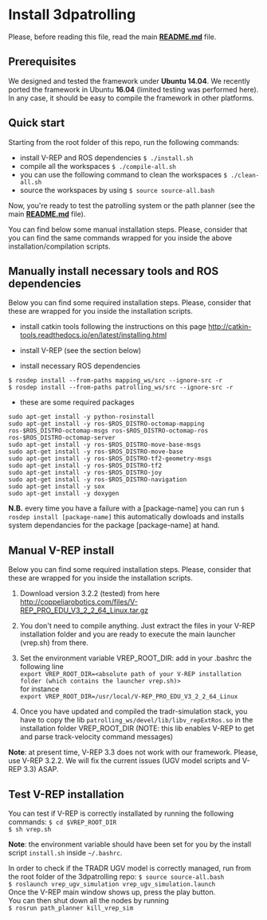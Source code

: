 
# Install 3dpatrolling

Please, before reading this file, read the main **[README.md](./README.md)** file.

## Prerequisites

We designed and tested the framework under **Ubuntu 14.04**. We recently ported the framework in Ubuntu **16.04** (limited testing was performed here). In any case, it should be easy to compile the framework in other platforms. 


## Quick start

Starting from the root folder of this repo, run the following commands: 
* install V-REP and ROS dependencies
`$ ./install.sh`
* compile all the workspaces 
`$ ./compile-all.sh`
* you can use the following command to clean the workspaces 
`$ ./clean-all.sh `
* source the workspaces by using
`$ source source-all.bash`

Now, you're ready to test the patrolling system or the path planner (see the main **[README.md](./README.md)** file). 

You can find below some manual installation steps. Please, consider that you can find the same commands wrapped for you inside the above installation/compilation scripts. 

## Manually install necessary tools and ROS dependencies

Below you can find some required installation steps. Please, consider that these are wrapped for you inside the installation scripts. 

* install catkin tools following the instructions on this page 
http://catkin-tools.readthedocs.io/en/latest/installing.html

* install V-REP (see the section below)

* install necessary ROS dependencies 
```
$ rosdep install --from-paths mapping_ws/src --ignore-src -r
$ rosdep install --from-paths patrolling_ws/src --ignore-src -r
```

* these are some required packages 
```
sudo apt-get install -y python-rosinstall
sudo apt-get install -y ros-$ROS_DISTRO-octomap-mapping ros-$ROS_DISTRO-octomap-msgs ros-$ROS_DISTRO-octomap-ros ros-$ROS_DISTRO-octomap-server
sudo apt-get install -y ros-$ROS_DISTRO-move-base-msgs 
sudo apt-get install -y ros-$ROS_DISTRO-move-base
sudo apt-get install -y ros-$ROS_DISTRO-tf2-geometry-msgs 
sudo apt-get install -y ros-$ROS_DISTRO-tf2
sudo apt-get install -y ros-$ROS_DISTRO-joy
sudo apt-get install -y ros-$ROS_DISTRO-navigation
sudo apt-get install -y sox
sudo apt-get install -y doxygen
```

**N.B.** every time you have a failure with a [package-name] you can run
`$ rosdep install [package-name]`  this automatically dowloads and installs system dependancies for the package [package-name] at hand.

## Manual V-REP install

Below you can find some required installation steps. Please, consider that these are wrapped for you inside the installation scripts. 

1. Download version 3.2.2 (tested) from here 
http://coppeliarobotics.com/files/V-REP_PRO_EDU_V3_2_2_64_Linux.tar.gz

2. You don't need to compile anything. Just extract the files in your V-REP installation folder and you are ready to execute the main launcher (vrep.sh) from there.

3. Set the environment variable VREP_ROOT_DIR: add in your .bashrc the following line  
`export VREP_ROOT_DIR=<absolute path of your V-REP installation folder (which contains the launcher vrep.sh)>`  
for instance  
`export VREP_ROOT_DIR=/usr/local/V-REP_PRO_EDU_V3_2_2_64_Linux`

4. Once you have updated and compiled the tradr-simulation stack, you have to copy the lib `patrolling_ws/devel/lib/libv_repExtRos.so` in the
installation folder VREP_ROOT_DIR (NOTE: this lib enables V-REP to get and parse track-velocity command messages)

**Note**: at present time, V-REP 3.3 does not work with our framework. Please, use V-REP 3.2.2. We will fix the current issues (UGV model scripts and V-REP 3.3) ASAP.

## Test V-REP installation 

You can test if V-REP is correctly installated by running the following commands: 
`$ cd $VREP_ROOT_DIR`   
`$ sh vrep.sh`   

**Note**: the environment variable should have been set for you by the install script `install.sh` inside  `~/.bashrc`. 

In order to check if the TRADR UGV model is correctly managed, run from the root folder of the 3dpatrolling repo: 
`$ source source-all.bash`   
`$ roslaunch vrep_ugv_simulation vrep_ugv_simulation.launch`    
Once the V-REP main window shows up, press the play button.  
You can then shut down all the nodes by running     
`$ rosrun path_planner kill_vrep_sim`




